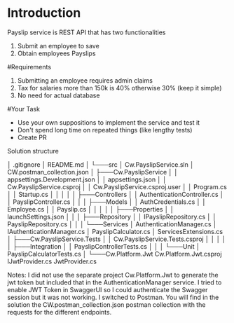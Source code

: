 # Introduction 
Payslip service is REST API that has two functionalities

1. Submit an employee to save
2. Obtain employees Payslips

#Requirements

1. Submitting an employee requires admin claims
2. Tax for salaries more than 150k is 40% otherwise 30% (keep it simple)
3. No need for actual database


#Your Task

* Use your own suppositions to implement the service and test it
* Don't spend long time on repeated things (like lengthy tests)
* Create PR


Solution structure

│   .gitignore
│   README.md
│
└───src
    │   Cw.PayslipService.sln
    │   CW.postman_collection.json
    │
    ├───Cw.PayslipService
    │   │   appsettings.Development.json
    │   │   appsettings.json
    │   │   Cw.PayslipService.csproj
    │   │   Cw.PayslipService.csproj.user
    │   │   Program.cs
    │   │   Startup.cs
    │   │
    │   │
    │   ├───Controllers
    │   │       AuthenticationController.cs
    │   │       PayslipController.cs
    │   │
    │   ├───Models
    │   │       AuthCredentials.cs
    │   │       Employee.cs
    │   │       Payslip.cs
    │   │
    │   │
    │   ├───Properties
    │   │       launchSettings.json
    │   │
    │   ├───Repository
    │   │       IPayslipRepository.cs
    │   │       PayslipRepository.cs
    │   │
    │   └───Services
    │           AuthenticationManager.cs
    │           IAuthenticationManager.cs
    │           PayslipCalculator.cs
    │           ServicesExtensions.cs
    │
    ├───Cw.PayslipService.Tests
    │   │   Cw.PayslipService.Tests.csproj
    │   │
    │   │
    │   ├───Integration
    │   │       PayslipControllerTests.cs
    │   │
    │   └───Unit
    │           PayslipCalculatorTests.cs
    │
    └───Cw.Platform.Jwt
	Cw.Platform.Jwt.csproj
	IJwtProvider.cs
	JwtProvider.cs

Notes:
I did not use the separate project Cw.Platform.Jwt to generate the jwt token but included that in the AuthenticationManager service.
I tried to enable JWT Token in SwaggerUI so I could authenticate the Swagger session but it was not working. 
I switched to Postman.
You will find in the solution the CW.postman_collection.json postman collection with the requests for the different endpoints.
